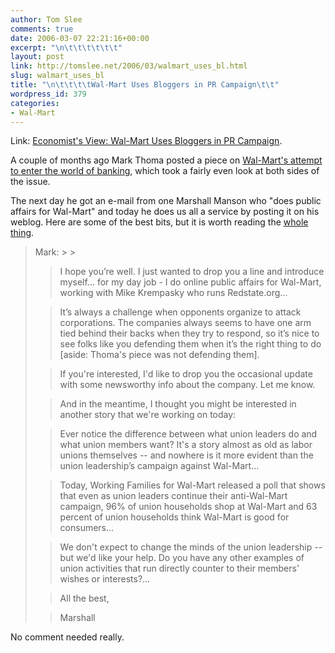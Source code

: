 ```yaml
---
author: Tom Slee
comments: true
date: 2006-03-07 22:21:16+00:00
excerpt: "\n\t\t\t\t\t\t"
layout: post
link: http://tomslee.net/2006/03/walmart_uses_bl.html
slug: walmart_uses_bl
title: "\n\t\t\t\tWal-Mart Uses Bloggers in PR Campaign\t\t"
wordpress_id: 379
categories:
- Wal-Mart
---
```



				

Link: [Economist's View: Wal-Mart Uses Bloggers in PR Campaign](http://economistsview.typepad.com/economistsview/2006/03/walmart_uses_bl.html).




A couple of months ago Mark Thoma posted a piece on [Wal-Mart's attempt to enter the world of banking](http://economistsview.typepad.com/economistsview/2006/01/always_low_cred.html), which took a fairly even look at both sides of the issue.




The next day he got an e-mail from one Marshall Manson who "does public affairs for Wal-Mart" and today he does us all a service by posting it on his weblog. Here are some of the best bits, but it is worth reading the [whole thing](http://economistsview.typepad.com/economistsview/2006/03/walmart_uses_bl.html).

<blockquote>Mark: 
> 
> 

> 
> I hope you’re well. I just wanted to drop you a line and introduce myself... for my day job - I do online public
affairs for Wal-Mart, working with Mike Krempasky who runs Redstate.org...
> 
> 

> 
> It’s always a challenge when opponents organize to attack corporations. The
companies always seems to have one arm tied behind their backs when they try to
respond, so it’s nice to see folks like you defending them when it’s the right
thing to do [aside: Thoma's piece was not defending them]. 
> 
> 

> 
> If you're interested, I'd like to drop you the occasional update with some
newsworthy info about the company. Let me know.
> 
> 

> 
> And in the meantime, I thought you might be interested in another story that
we're working on today:
> 
> 

> 
> Ever notice the difference between what union leaders do and what union
members want? It's a story almost as old as labor unions themselves -- and
nowhere is it more evident than the union leadership’s campaign against
Wal-Mart...
> 
> 

> 
> Today, Working Families for Wal-Mart released a poll that shows that even as
union leaders continue their anti-Wal-Mart campaign, 96% of union households
shop at Wal-Mart and 63 percent of union households think Wal-Mart is good for
consumers...
> 
> 

> 
> We don't expect to change the minds of the union leadership -- but we'd like
your help. Do you have any other examples of union activities that run directly
counter to their members' wishes or interests?...
> 
> 

> 
> All the best,
> 
> 

> 
> Marshall
> 
> 

> 
> </blockquote>

No comment needed really.


		
